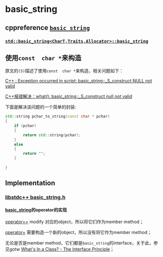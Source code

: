 # basic_string



## cppreference [`basic_string`](https://en.cppreference.com/w/cpp/string/basic_string) 



### [`std::basic_string<CharT,Traits,Allocator>::basic_string`](https://en.cppreference.com/w/cpp/string/basic_string/basic_string) 



## 使用`const  char *`来构造

原文的`(5)`描述了使用`const  char *`来构造，相关问题如下：

[C++ : Exception occurred in script: basic_string::_S_construct NULL not valid](https://stackoverflow.com/questions/12052997/c-exception-occurred-in-script-basic-string-s-construct-null-not-valid)

[C++报错解决：what(): basic_string::_S_construct null not valid](https://blog.csdn.net/zhangpeterx/article/details/99478357)

下面是解决该问题的一个简单的封装:

```c++
std::string pchar_to_string(const char * pchar)
{
    if (pchar)
    {
        return std::string(pchar); 
    }
	else
    {
    	return "";	    
    }
    
}
```





## Implementation

### [libstdc++ basic_string.h](https://gcc.gnu.org/onlinedocs/gcc-4.9.0/libstdc++/api/a00998_source.html)

#### [basic_string](https://gcc.gnu.org/onlinedocs/gcc-4.9.0/libstdc++/api/a00454.html)的operator的实现

[operator+=](https://gcc.gnu.org/onlinedocs/gcc-4.9.0/libstdc++/api/a00454.html#a3f985c5b2f4e7220ca0f49fba85ee836) modify 对应的object，所以将它们作为member method；

[operator+](https://gcc.gnu.org/onlinedocs/gcc-4.9.0/libstdc++/api/a01644.html#gaf2a59d9d4f1421dcdba7b5ce55ca9358) 需要构造一个新的object，所以没有将它作为member method；

无论是否是member method，它们都是`basic_string`的interface，关于此，参见gotw [What's In a Class? - The Interface Principle](http://www.gotw.ca/publications/mill02.htm)；


